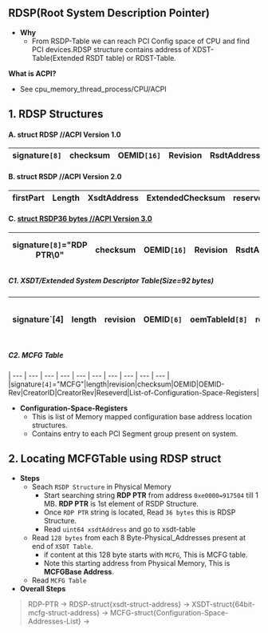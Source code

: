 ## RDSP(Root System Description Pointer)
- **Why** 
  - From RSDP-Table we can reach PCI Config space of CPU and find PCI devices.RDSP structure contains address of XDST-Table(Extended RSDT table) or RDST-Table.

**What is ACPI?**
- See cpu_memory_thread_process/CPU/ACPI

## 1. RDSP Structures
#### A. struct RDSP          //ACPI Version 1.0

| signature`[8]` | checksum | OEMID`[16]` | Revision | RsdtAddress |
| --- | --- | --- | --- | --- |

#### B. struct RSDP       //ACPI Version 2.0

| firstPart | Length | XsdtAddress | ExtendedChecksum | reserved`[3]` |
| --- | --- | --- | --- | --- |

#### C. [struct RSDP**36 bytes**      //ACPI Version 3.0](https://uefi.org/sites/default/files/resources/ACPI_6_3_final_Jan30.pdf)

|signature`[8]`="RDP PTR\0"|checksum|OEMID`[16]`|Revision|RsdtAddress|length|uint64 xsdtAddress=Physical address of xsdt tablee|extendedchecksum|reserved`[3]`|
| --- | --- | --- | --- | --- | --- | --- | --- | --- |

##### C1. XSDT/Extended System Descriptor Table(Size=92 bytes)

|signature`[4]|length|revision|OEMID`[6]`|oemTableId`[8]`|revision|creatorId`[4]`|creatorRevision|Array-of-8Byte-Physical_Addresses-to-Description-Headers|
| --- | --- | --- | --- | --- | --- | --- | --- | --- |

##### C2. MCFG Table

| --- | --- | --- | --- | --- | --- | --- | --- | --- | --- |
|signature`[4]`="MCFG"|length|revision|checksum|OEMID|OEMID-Rev|CreatorID|CreatorRev|Reseverd|List-of-Configuration-Space-Registers|

- **Configuration-Space-Registers**
  - This is list of Memory mapped configuration base address location structures.
  - Contains entry to each PCI Segment group present on system.


## 2. Locating MCFGTable using RDSP struct
- **Steps**
  - Seach `RSDP Structure` in Physical Memory 
    - Start searching string **RDP PTR** from address `0xe0000=917504` till 1 MB. **RDP PTR** is 1st element of RSDP Structure.
    - Once `RDP PTR` string is located, Read `36 bytes` this is RDSP Structure.
    - Read `uint64 xsdtAddress` and go to xsdt-table
  - Read `128 bytes` from each 8 Byte-Physical_Addresses present at end of `XSDT Table`.
    - if content at this 128 byte starts with `MCFG`, This is MCFG table.
    - Note this starting address from Physical Memory, This is **MCFGBase Address**.
  - Read `MCFG Table`
- **Overall Steps**
> RDP-PTR -> RDSP-struct{xsdt-struct-address} -> XSDT-struct{64bit-mcfg-struct-address} -> MCFG-struct{Configuration-Space-Addresses-List} -> 
  


  
